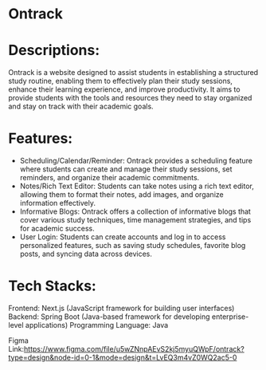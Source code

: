 # Ontrack

# Descriptions:

Ontrack is a website designed to assist students in establishing a structured study routine, enabling them to effectively plan their study sessions, enhance their learning experience, and improve productivity. It aims to provide students with the tools and resources they need to stay organized and stay on track with their academic goals.

# Features:

 - Scheduling/Calendar/Reminder: Ontrack provides a scheduling feature where students can create and manage their study sessions, set reminders, and organize their academic commitments.
 - Notes/Rich Text Editor: Students can take notes using a rich text editor, allowing them to format their notes, add images, and organize information effectively.
 - Informative Blogs: Ontrack offers a collection of informative blogs that cover various study techniques, time management strategies, and tips for academic success.
 - User Login: Students can create accounts and log in to access personalized features, such as saving study schedules, favorite blog posts, and syncing data across devices.

# Tech Stacks:

Frontend: Next.js (JavaScript framework for building user interfaces)
Backend: Spring Boot (Java-based framework for developing enterprise-level applications)
Programming Language: Java


Figma Link:https://www.figma.com/file/u5wZNnpAEvS2kj5myuQWpF/ontrack?type=design&node-id=0-1&mode=design&t=LvEQ3m4vZ0WQ2ac5-0 
